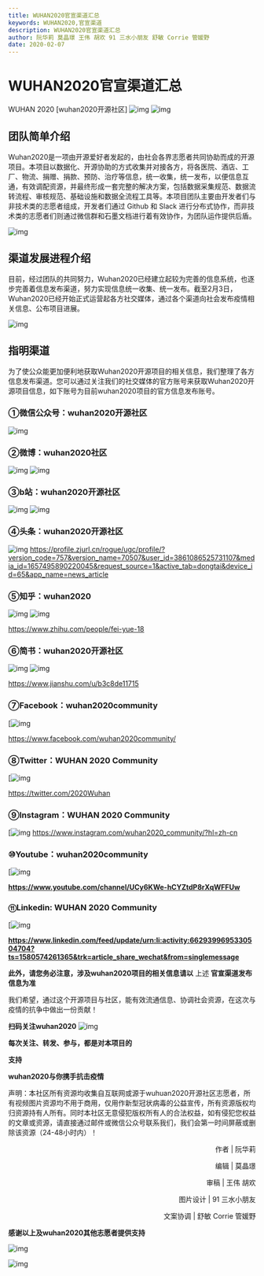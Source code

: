 ```yaml
---
title: WUHAN2020官宣渠道汇总
keywords: WUHAN2020,官宣渠道
description: WUHAN2020官宣渠道汇总
author: 阮华莉 莫晶璟 王伟 胡欢 91 三水小朋友 舒敏 Corrie 管媛野
date: 2020-02-07
---
```

# WUHAN2020官宣渠道汇总
WUHAN 2020 [wuhan2020开源社区]
![img](/images/blog/media/banner.webp)
![img](/images/blog/media/no1.webp)

## 团队简单介绍 
Wuhan2020是一项由开源爱好者发起的，由社会各界志愿者共同协助而成的开源项目。本项目以数据化、开源协助的方式收集并对接各方，将各医院、酒店、工厂、物流、捐赠、捐款、预防、治疗等信息，统一收集，统一发布，以便信息互通，有效调配资源，并最终形成一套完整的解决方案，包括数据采集规范、数据流转流程、审核规范、基础设施和数据全流程工具等。本项目团队主要由开发者们与非技术类的志愿者组成，开发者们通过 Github 和 Slack 进行分布式协作，而非技术类的志愿者们则通过微信群和石墨文档进行着有效协作，为团队运作提供后盾。

![img](/images/blog/media/no2.webp)

## 渠道发展进程介绍

目前，经过团队的共同努力，Wuhan2020已经建立起较为完善的信息系统，也逐步完善着信息发布渠道，努力实现信息统一收集、统一发布。截至2月3日，Wuhan2020已经开始正式运营起各方社交媒体，通过各个渠道向社会发布疫情相关信息、公布项目进展。

![img](/images/blog/media/no3.webp)

## 指明渠道

为了使公众能更加便利地获取Wuhan2020开源项目的相关信息，我们整理了各方信息发布渠道。您可以通过关注我们的社交媒体的官方账号来获取Wuhan2020开源项目信息，如下账号为目前wuhan2020项目的官方信息发布账号。

### ①微信公众号：wuhan2020开源社区

![img](/images/blog/media/wechatcode.webp)

### ②微博：wuhan2020社区
![img](/images/blog/media/weibocode.webp)
![img](/images/blog/media/weibocode2.webp)

### ③b站：wuhan2020开源社区

![img](/images/blog/media/bilibili.webp)
![img](/images/blog/media/bilibili2.webp)

### ④头条：wuhan2020开源社区

![img](/images/blog/media/toutiao.webp)
https://profile.zjurl.cn/rogue/ugc/profile/?version_code=757&version_name=70507&user_id=3861086525731107&media_id=1657495890220045&request_source=1&active_tab=dongtai&device_id=65&app_name=news_article

### ⑤知乎：wuhan2020

![img](/images/blog/media/zhihu.webp)
![img](/images/blog/media/zhihu2.webp)

https://www.zhihu.com/people/fei-yue-18

### ⑥简书：wuhan2020开源社区

![img](/images/blog/media/jianshu.webp)
![img](/images/blog/media/jianshu2.webp)

https://www.jianshu.com/u/b3c8de11715

### ⑦Facebook：wuhan2020community

[![img](/images/blog/media/facebook.webp)

https://www.facebook.com/wuhan2020community/

### ⑧Twitter：WUHAN 2020 Community

 [![img](/images/blog/media/twitter.webp)

https://twitter.com/2020Wuhan

### ⑨Instagram：WUHAN 2020 Community

[![img](/images/blog/media/instagram.webp)
https://www.instagram.com/wuhan2020_community/?hl=zh-cn


### ⑩Youtube：wuhan2020community

[![img](/images/blog/media/youtube.webp)

**https://www.youtube.com/channel/UCy6KWe-hCYZtdP8rXqWFFUw**

### ⑪Linkedin: WUHAN 2020 Community

[![img](/images/blog/media/linkedin.webp)

 **https://www.linkedin.com/feed/update/urn:li:activity:6629399695330504704?ts=1580574261365&trk=article_share_wechat&from=singlemessage**

**此外，请您务必注意，涉及wuhan2020项目的相关信息请以** 
上述 
**官宣渠道发布信息为准**

我们希望，通过这个开源项目与社区，能有效流通信息、协调社会资源，在这次与疫情的抗争中做出一份贡献！

**扫码关注wuhan2020**
![img](/images/blog/media/wuhan2020wx.webp)

**每次关注、转发、参与，都是对本项目的**

**支持**

**wuhan2020与你携手抗击疫情**

声明：本社区所有资源均收集自互联网或源于wuhuan2020开源社区志愿者，所有视频图片资源均不用于商用，仅用作新型冠状病毒的公益宣传，所有资源版权均归资源持有人所有。同时本社区无意侵犯版权所有人的合法权益，如有侵犯您权益的文章或资源，请直接通过邮件或微信公众号联系我们，我们会第一时间屏蔽或删除该资源（24-48小时内）！

<p align="right">作者 | 阮华莉</p>
<p align="right">编辑 | 莫晶璟</p>
<p align="right">审稿 | 王伟 胡欢</p>
<p align="right">图片设计 | 91 三水小朋友</p>
<p align="right">文案协调 | 舒敏 Corrie 管媛野</p>

**感谢以上及wuhan2020其他志愿者提供支持**

![img](/images/blog/media/rescue-by-developer.webp)

![img](/images/blog/media/to-all-members.webp)
